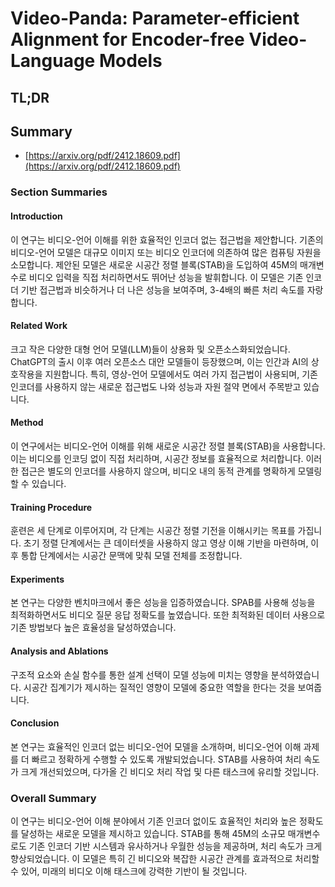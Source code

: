 # Video-Panda: Parameter-efficient Alignment for Encoder-free Video-Language Models
## TL;DR
## Summary
- [https://arxiv.org/pdf/2412.18609.pdf](https://arxiv.org/pdf/2412.18609.pdf)

### Section Summaries

#### Introduction
이 연구는 비디오-언어 이해를 위한 효율적인 인코더 없는 접근법을 제안합니다. 기존의 비디오-언어 모델은 대규모 이미지 또는 비디오 인코더에 의존하여 많은 컴퓨팅 자원을 소모합니다. 제안된 모델은 새로운 시공간 정렬 블록(STAB)을 도입하여 45M의 매개변수로 비디오 입력을 직접 처리하면서도 뛰어난 성능을 발휘합니다. 이 모델은 기존 인코더 기반 접근법과 비슷하거나 더 나은 성능을 보여주며, 3-4배의 빠른 처리 속도를 자랑합니다.

#### Related Work
크고 작은 다양한 대형 언어 모델(LLM)들이 상용화 및 오픈소스화되었습니다. ChatGPT의 출시 이후 여러 오픈소스 대안 모델들이 등장했으며, 이는 인간과 AI의 상호작용을 지원합니다. 특히, 영상-언어 모델에서도 여러 가지 접근법이 사용되며, 기존 인코더를 사용하지 않는 새로운 접근법도 나와 성능과 자원 절약 면에서 주목받고 있습니다.

#### Method
이 연구에서는 비디오-언어 이해를 위해 새로운 시공간 정렬 블록(STAB)을 사용합니다. 이는 비디오를 인코딩 없이 직접 처리하며, 시공간 정보를 효율적으로 처리합니다. 이러한 접근은 별도의 인코더를 사용하지 않으며, 비디오 내의 동적 관계를 명확하게 모델링할 수 있습니다.

#### Training Procedure
훈련은 세 단계로 이루어지며, 각 단계는 시공간 정렬 기전을 이해시키는 목표를 가집니다. 초기 정렬 단계에서는 큰 데이터셋을 사용하지 않고 영상 이해 기반을 마련하며, 이후 통합 단계에서는 시공간 문맥에 맞춰 모델 전체를 조정합니다.

#### Experiments
본 연구는 다양한 벤치마크에서 좋은 성능을 입증하였습니다. SPAB를 사용해 성능을 최적화하면서도 비디오 질문 응답 정확도를 높였습니다. 또한 최적화된 데이터 사용으로 기존 방법보다 높은 효율성을 달성하였습니다.

#### Analysis and Ablations
구조적 요소와 손실 함수를 통한 설계 선택이 모델 성능에 미치는 영향을 분석하였습니다. 시공간 집계기가 제시하는 질적인 영향이 모델에 중요한 역할을 한다는 것을 보여줍니다.

#### Conclusion
본 연구는 효율적인 인코더 없는 비디오-언어 모델을 소개하며, 비디오-언어 이해 과제를 더 빠르고 정확하게 수행할 수 있도록 개발되었습니다. STAB를 사용하여 처리 속도가 크게 개선되었으며, 다가올 긴 비디오 처리 작업 및 다른 태스크에 유리할 것입니다.

### Overall Summary
이 연구는 비디오-언어 이해 분야에서 기존 인코더 없이도 효율적인 처리와 높은 정확도를 달성하는 새로운 모델을 제시하고 있습니다. STAB를 통해 45M의 소규모 매개변수로도 기존 인코더 기반 시스템과 유사하거나 우월한 성능을 제공하며, 처리 속도가 크게 향상되었습니다. 이 모델은 특히 긴 비디오와 복잡한 시공간 관계를 효과적으로 처리할 수 있어, 미래의 비디오 이해 태스크에 강력한 기반이 될 것입니다.